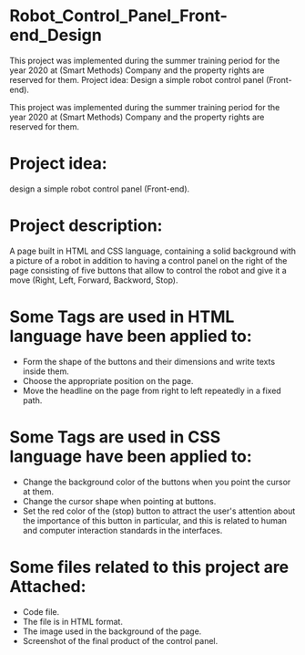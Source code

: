 # Robot_Control_Panel_Front-end_Design
This project was implemented during the summer training period for the year 2020 at (Smart Methods) Company and the property rights are reserved for them.  Project idea: Design a simple robot control panel (Front-end).

This project was implemented during the summer training period for the year 2020 at (Smart Methods) Company and the property rights are reserved for them.

# Project idea:
design a simple robot control panel (Front-end).

# Project description:
A page built in HTML and CSS language, containing a solid background with a picture of a robot in addition to having a control panel on the right of the page consisting of five buttons that allow to control the robot and give it a move (Right, Left, Forward, Backword, Stop).

# Some Tags are used in HTML language have been applied to:
- Form the shape of the buttons and their dimensions and write texts inside them.
- Choose the appropriate position on the page.
- Move the headline on the page from right to left repeatedly in a fixed path.

# Some Tags are used in CSS language have been applied to:
- Change the background color of the buttons when you point the cursor at them.
- Change the cursor shape when pointing at buttons.
- Set the red color of the (stop) button to attract the user's attention about the importance of this button in particular, and this is related to human and computer interaction standards in the interfaces.


# Some files related to this project are Attached:
- Code file.
- The file is in HTML format.
- The image used in the background of the page.
- Screenshot of the final product of the control panel.
